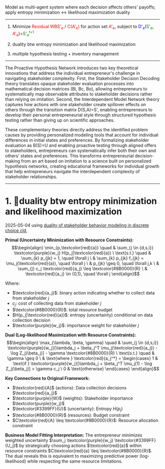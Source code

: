Model as multi-agent system where each decision affects others' payoffs; apply entropy minimization ↔ likelihood maximization duality

---

1. Minimize <span style="color:red">Residual WBS'<sub>e</sub></span> / <span style="color:red">C(A'<sub>e</sub>)</span> for action set <span style="color:red">A'<sub>e</sub></span>, subject to <span style="color:blue">D'<sub>e</sub></span>(<span style="color:green">S'<sub>e</sub></span>, <span style="color:red">A'<sub>e</sub></span>)=<span style="color:green">S'<sub>e</sub><sup>t+1</sup></span>

2. duality btw entropy minimization and likelihood maximization

3. multiple hypothesis testing + inventory management 

---

The Proactive Hypothesis Network introduces two key theoretical innovations that address the individual entrepreneur's challenge in navigating stakeholder complexity. First, the Stakeholder Decision Decoding theory translates opaque stakeholder evaluation processes into mathematical decision matrices (Bi, Bc, Bo), allowing entrepreneurs to systematically map observable attributes to stakeholder decisions rather than relying on imitation. Second, the Interdependent Model Network theory captures how actions with one stakeholder create spillover effects on others through the transition matrix D(S,A)=S', enabling entrepreneurs to develop their personal entrepreneurial style through structured hypothesis testing rather than giving up on scientific approaches.

These complementary theories directly address the identified problem causes by providing personalized modeling tools that account for individual differences in initial states and preferences. By formalizing stakeholder evaluation as B(S)=U and enabling proactive testing through aligned offers to stakeholders, entrepreneurs can systematically infer both their own and others' states and preferences. This transforms entrepreneurial decision-making from an art based on imitation to a science built on personalized hypothesis networks, creating educational frameworks for individual growth that help entrepreneurs navigate the interdependent complexity of stakeholder relationships.

----
# 1. 🔄duality btw entropy minimization and likelihood maximization
2025-05-04
using [duality of stakeholder behavior modeling in discrete choice cld](https://claude.ai/chat/353ba44c-092a-4a14-ace2-49de983790b1), 

**Primal (Uncertainty Minimization with Resource Constraints):** $$\begin{align} \min_{p,\textcolor{red}{a}} \quad & \sum_{j \in {d,s,i}} \textcolor{purple}{w_j} H(p_j|\textcolor{red}{a}) \ \text{s.t.} \quad & \sum_{k} p_{jk} = 1, \quad \forall j \ & \sum_{k} p_{jk} f_{jk} = \mu_j(\textcolor{red}{a}), \quad \forall j \ & p_{jk} \geq 0, \quad \forall j,k \ & \sum_{j} c_j \textcolor{red}{a_j} \leq \textcolor{#8B0000}{R} \ & \textcolor{red}{a_j} \in {0,1}, \quad \forall j \end{align}$$

Where:

- $\textcolor{red}{a_j}$: binary action indicating whether to collect data from stakeholder $j$
- $c_j$: cost of collecting data from stakeholder $j$
- $\textcolor{#8B0000}{R}$: total resource budget
- $H(p_j|\textcolor{red}{a})$: entropy (uncertainty) conditional on data collection decision
- $\textcolor{purple}{w_j}$: importance weight for stakeholder $j$

**Dual (Log-likelihood Maximization with Resource Constraints):** $$\begin{align} \max_{\lambda, \beta, \gamma} \quad & \sum_{j \in {d,s,i}} \textcolor{purple}{w_j}[\lambda_j + \beta_j^T \mu_j(\textcolor{red}{a_j}) - \log Z_j(\beta_j)] - \gamma \textcolor{#8B0000}{R} \ \text{s.t.} \quad & \gamma \geq 0 \ & \text{where } \textcolor{red}{a_j^*} = \begin{cases} 1 & \text{if } \textcolor{purple}{w_j}[\lambda_j + \beta_j^T \mu_j(1) - \log Z_j(\beta_j)] > \gamma c_j \ 0 & \text{otherwise} \end{cases} \end{align}$$

**Key Connections to Original Framework:**

- $\textcolor{red}{A}$ (actions): Data collection decisions $\textcolor{red}{a_j}$
- $\textcolor{purple}{W}$ (weights): Stakeholder importance $\textcolor{purple}{w_j}$
- $\textcolor{#3399FF}{U}$ (uncertainty): Entropy $H(p_j)$
- $\textcolor{#8B0000}{R}$ (resources): Budget constraint
- $C\textcolor{red}{A} \leq \textcolor{#8B0000}{R}$: Resource allocation constraint

**Business Model Fitting Interpretation:** The entrepreneur minimizes weighted uncertainty $\sum_j \textcolor{purple}{w_j} \textcolor{#3399FF}{U_j}$ by strategically choosing actions $\textcolor{red}{a}$ within resource constraints $C\textcolor{red}{a} \leq \textcolor{#8B0000}{R}$. The dual reveals this is equivalent to maximizing predictive power (log-likelihood) while respecting the same resource limitations.

